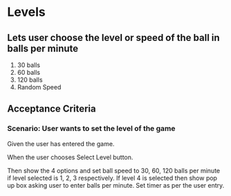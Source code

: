 # Levels

## Lets user choose the level or speed of the ball in balls per minute

1. 30 balls
2. 60 balls
3. 120 balls
4. Random Speed

## Acceptance Criteria

### Scenario: User wants to set the level of the game

  Given the user has entered the game.

  When the user chooses Select Level button.

  Then show the 4 options and set ball speed to 30, 60, 120
  balls per minute if level selected is 1, 2, 3 respectively.
  If level 4 is selected then show pop up box asking
  user to enter balls per minute. Set timer as
  per the user entry.
